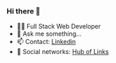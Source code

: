 ### Hi there 👋
- 👨‍💻 Full Stack Web Developer
- 💬 Ask me something... 
- 📫 Contact: <a href="https://www.linkedin.com/in/wesley-bertipaglia-095768148/" target="_blank">Linkedin</a>
- 📸 Social networks: <a href="https://links-hub-wesley.vercel.app/" target="_blank">Hub of Links</a>
